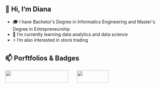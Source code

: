 ## 👋 Hi, I’m Diana
- :mortar_board: I have Bachelor's Degree in Informatics Engineering and Master's Degree in Entrepreneurship
- :rocket: I’m currently learning data analytics and data science
- ⚡ I’m also interested in stock trading



## 📫 Porftfolios & Badges
[<img src="https://upload.wikimedia.org/wikipedia/commons/4/4b/Tableau_Logo.png" width="200" height="40">](https://public.tableau.com/app/profile/diana.pratiwi) &nbsp; &nbsp; &nbsp; [<img src="https://info.credly.com/hs-fs/hubfs/Credly_Logo_Orange_10-Inch.png?width=3000&name=Credly_Logo_Orange_10-Inch.png" width="100" height="40">](https://www.credly.com/users/diana-pratiwi/badges)
<br />


<!---
deedeepratiwi/deedeepratiwi is a ✨ special ✨ repository because its `README.md` (this file) appears on your GitHub profile.
You can click the Preview link to take a look at your changes.
--->
